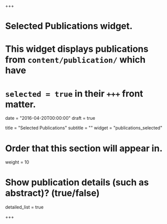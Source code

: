 +++
# Selected Publications widget.
# This widget displays publications from `content/publication/` which have
# `selected = true` in their `+++` front matter.

date = "2016-04-20T00:00:00"
draft = true 

title = "Selected Publications"
subtitle = ""
widget = "publications_selected"

# Order that this section will appear in.
weight = 10

# Show publication details (such as abstract)? (true/false)
detailed_list = true

+++

